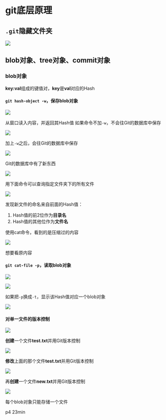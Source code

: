 # git底层原理

## ```.git```隐藏文件夹

![](2022-11-28-23-25-41.png)

## blob对象、tree对象、commit对象

### blob对象

**key:val**组成的键值对，**key**是**val**对应的Hash

#### ```git hash-object -w```，保存blob对象

![](2022-11-28-23-57-00.png)

从窗口读入内容，并返回其Hash值
如果命令不加```-w```，不会往Git的数据库中保存

![](2022-11-29-00-00-16.png)

加上```-w```之后，会往Git的数据库中保存

![](2022-11-29-00-04-21.png)

Git的数据库中有了新东西

![](2022-11-29-00-05-50.png)

用下面命令可以查询指定文件夹下的所有文件

![](2022-11-29-00-12-17.png)

发现新文件的命名来自前面的Hash值：
1. Hash值的前2位作为**目录名**
2. Hash值的其他位作为**文件名**

使用cat命令，看到的是压缩过的内容

![](2022-11-29-00-16-07.png)

想要看原内容

#### ```git cat-file -p```，读取blob对象

![](2022-11-29-00-22-23.png)

![](2022-11-29-00-20-50.png)

如果把```-p```换成```-t```，显示该Hash值对应一个blob对象

![](2022-11-29-00-23-48.png)

#### 对单一文件的版本控制

![](2022-11-29-00-29-08.png)

**创建**一个文件**test.txt**并用Git版本控制

![](2022-11-29-00-34-36.png)

**修改**上面的那个文件**test.txt**并用Git版本控制

![](2022-11-29-00-38-51.png)

再**创建**一个文件**new.txt**并用Git版本控制

![](2022-11-29-00-45-21.png)

每个blob对象只能存储一个文件

p4
23min

